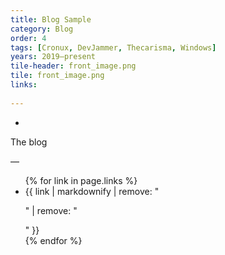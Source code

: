 ```yaml
---
title: Blog Sample
category: Blog
order: 4
tags: [Cronux, DevJammer, Thecarisma, Windows]
years: 2019–present
tile-header: front_image.png
tile: front_image.png
links:
  
---
```

-
The blog

—
<ul>
{% for link in page.links %}
  <li>{{ link | markdownify | remove: "<p>" | remove: "</p>" }}</li>
{% endfor %}
</ul>
